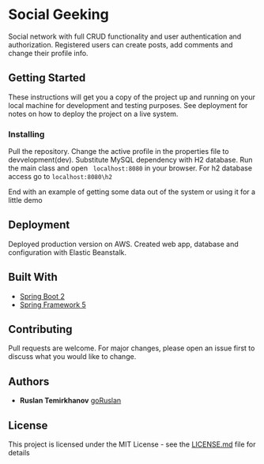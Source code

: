 # Social Geeking

Social network with full CRUD functionality and user authentication and authorization. Registered users can create posts, add comments and change their profile info. 

## Getting Started

These instructions will get you a copy of the project up and running on your local machine for development and testing purposes. See deployment for notes on how to deploy the project on a live system.


### Installing

Pull the repository. 
Change the active profile in the properties file to devvelopment(dev).
Substitute MySQL dependency with H2 database. 
Run the main class and open ``` localhost:8080``` in your browser.
For h2 database access go to ```localhost:8080\h2```


End with an example of getting some data out of the system or using it for a little demo


## Deployment

Deployed production version on AWS. Created web app, database and configuration with Elastic Beanstalk. 

## Built With

* [Spring Boot 2](https://spring.io/projects/spring-boot)
* [Spring Framework 5](https://spring.io/projects/spring-framework)

## Contributing
Pull requests are welcome. For major changes, please open an issue first to discuss what you would like to change.

## Authors

* **Ruslan Temirkhanov** [goRuslan](https://goRuslan.com)

## License

This project is licensed under the MIT License - see the [LICENSE.md](LICENSE.md) file for details
